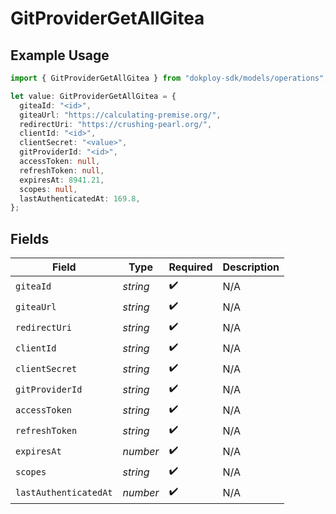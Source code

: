 # GitProviderGetAllGitea

## Example Usage

```typescript
import { GitProviderGetAllGitea } from "dokploy-sdk/models/operations";

let value: GitProviderGetAllGitea = {
  giteaId: "<id>",
  giteaUrl: "https://calculating-premise.org/",
  redirectUri: "https://crushing-pearl.org/",
  clientId: "<id>",
  clientSecret: "<value>",
  gitProviderId: "<id>",
  accessToken: null,
  refreshToken: null,
  expiresAt: 8941.21,
  scopes: null,
  lastAuthenticatedAt: 169.8,
};
```

## Fields

| Field                 | Type                  | Required              | Description           |
| --------------------- | --------------------- | --------------------- | --------------------- |
| `giteaId`             | *string*              | :heavy_check_mark:    | N/A                   |
| `giteaUrl`            | *string*              | :heavy_check_mark:    | N/A                   |
| `redirectUri`         | *string*              | :heavy_check_mark:    | N/A                   |
| `clientId`            | *string*              | :heavy_check_mark:    | N/A                   |
| `clientSecret`        | *string*              | :heavy_check_mark:    | N/A                   |
| `gitProviderId`       | *string*              | :heavy_check_mark:    | N/A                   |
| `accessToken`         | *string*              | :heavy_check_mark:    | N/A                   |
| `refreshToken`        | *string*              | :heavy_check_mark:    | N/A                   |
| `expiresAt`           | *number*              | :heavy_check_mark:    | N/A                   |
| `scopes`              | *string*              | :heavy_check_mark:    | N/A                   |
| `lastAuthenticatedAt` | *number*              | :heavy_check_mark:    | N/A                   |